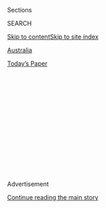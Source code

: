 <div id="app">

<div>

<div>

<div>

<div class="NYTAppHideMasthead css-1q2w90k e1suatyy0">

<div class="section css-ui9rw0 e1suatyy2">

<div class="css-eph4ug er09x8g0">

<div class="css-6n7j50">

</div>

<span class="css-1dv1kvn">Sections</span>

<div class="css-10488qs">

<span class="css-1dv1kvn">SEARCH</span>

</div>

[Skip to content](#site-content)[Skip to site
index](#site-index)

</div>

<div id="masthead-section-label" class="css-1wr3we4 eaxe0e00">

[Australia](https://www.nytimes3xbfgragh.onion/section/world/australia)

</div>

<div class="css-10698na e1huz5gh0">

</div>

</div>

<div id="masthead-bar-one" class="section hasLinks css-15hmgas e1csuq9d3">

<div class="css-uqyvli e1csuq9d0">

</div>

<div class="css-1uqjmks e1csuq9d1">

</div>

<div class="css-9e9ivx">

[](https://myaccount.nytimes3xbfgragh.onion/auth/login?response_type=cookie&client_id=vi)

</div>

<div class="css-1bvtpon e1csuq9d2">

[Today’s
Paper](https://www.nytimes3xbfgragh.onion/section/todayspaper)

</div>

</div>

</div>

</div>

<div data-aria-hidden="false">

<div id="site-content" data-role="main">

<div>

<div class="css-1aor85t" style="opacity:0.000000001;z-index:-1;visibility:hidden">

<div class="css-1hqnpie">

<div class="css-epjblv">

<span class="css-17xtcya">[Australia](/section/world/australia)</span><span class="css-x15j1o">|</span><span class="css-fwqvlz">Australia
Spending Nearly $1 Billion on Cyberdefense as China Tensions
Rise</span>

</div>

<div class="css-k008qs">

<div class="css-1iwv8en">

<span class="css-18z7m18"></span>

<div>

</div>

</div>

<span class="css-1n6z4y">https://nyti.ms/2YJR87n</span>

<div class="css-1705lsu">

<div class="css-4xjgmj">

<div class="css-4skfbu" data-role="toolbar" data-aria-label="Social Media Share buttons, Save button, and Comments Panel with current comment count" data-testid="share-tools">

  - 
  - 
  - 
  - 
    
    <div class="css-6n7j50">
    
    </div>

  - 

</div>

</div>

</div>

</div>

</div>

</div>

<div id="NYT_TOP_BANNER_REGION" class="css-13pd83m">

</div>

<div id="top-wrapper" class="css-1sy8kpn">

<div id="top-slug" class="css-l9onyx">

Advertisement

</div>

[Continue reading the main
story](#after-top)

<div class="ad top-wrapper" style="text-align:center;height:100%;display:block;min-height:250px">

<div id="top" class="place-ad" data-position="top" data-size-key="top">

</div>

</div>

<div id="after-top">

</div>

</div>

<div>

<div id="sponsor-wrapper" class="css-1hyfx7x">

<div id="sponsor-slug" class="css-19vbshk">

Supported by

</div>

[Continue reading the main
story](#after-sponsor)

<div id="sponsor" class="ad sponsor-wrapper" style="text-align:center;height:100%;display:block">

</div>

<div id="after-sponsor">

</div>

</div>

<div class="css-186x18t">

</div>

<div class="css-1vkm6nb ehdk2mb0">

# Australia Spending Nearly $1 Billion on Cyberdefense as China Tensions Rise

</div>

Officials promised to recruit at least 500 cyberspies and build on the
country’s offensive capabilities to take the online battle overseas.

<div class="css-79elbk" data-testid="photoviewer-wrapper">

<div class="css-z3e15g" data-testid="photoviewer-wrapper-hidden">

</div>

<div class="css-1a48zt4 ehw59r15" data-testid="photoviewer-children">

![<span class="css-16f3y1r e13ogyst0" data-aria-hidden="true">Prime
Minister Scott Morrison, seen in May, said that malicious cyberactivity
undermined Australia’s economy and
security.</span><span class="css-cnj6d5 e1z0qqy90" itemprop="copyrightHolder"><span class="css-1ly73wi e1tej78p0">Credit...</span><span><span>Mick
Tsikas/EPA, via
Shutterstock</span></span></span>](https://static01.graylady3jvrrxbe.onion/images/2020/06/30/world/30oz-cyber-1/merlin_172511202_fa9bc323-92eb-46a8-8176-39e51ec38ce8-articleLarge.jpg?quality=75&auto=webp&disable=upscale)

</div>

</div>

<div class="css-18e8msd">

<div class="css-vp77d3 epjyd6m0">

<div class="css-hus3qt ey68jwv0" data-aria-hidden="true">

[![Damien
Cave](https://static01.graylady3jvrrxbe.onion/images/2018/10/08/multimedia/author-damien-cave/author-damien-cave-thumbLarge.png
"Damien Cave")](https://www.nytimes3xbfgragh.onion/by/damien-cave)

</div>

<div class="css-1baulvz">

By [<span class="css-1baulvz last-byline" itemprop="name">Damien
Cave</span>](https://www.nytimes3xbfgragh.onion/by/damien-cave)

</div>

</div>

  - June 30,
    2020

  - 
    
    <div class="css-4xjgmj">
    
    <div class="css-d8bdto" data-role="toolbar" data-aria-label="Social Media Share buttons, Save button, and Comments Panel with current comment count" data-testid="share-tools">
    
      - 
      - 
      - 
      - 
        
        <div class="css-6n7j50">
        
        </div>
    
      - 
    
    </div>
    
    </div>

</div>

</div>

<div class="section meteredContent css-1r7ky0e" name="articleBody" itemprop="articleBody">

<div class="css-1fanzo5 StoryBodyCompanionColumn">

<div class="css-53u6y8">

SYDNEY, Australia — Confronting a surge of cyberattacks attributed to
the Chinese government, Australia moved to bolster its defenses on
Tuesday, promising to recruit at least 500 cyberspies and build on its
ability to take the battle overseas.

The investment of 1.35 billion Australian dollars ($930 million) over
the next decade is the largest the country has ever made in cyberweapons
and defenses.

It follows what Prime Minister Scott Morrison has described as a sharp
increase in the frequency, scale and sophistication of online attacks —
and, more broadly, a [steady deterioration in
relations](https://www.nytimes3xbfgragh.onion/2020/06/26/world/australia/politician-home-raid-china-influence.html)
between Australia and China.

“The federal government’s top priority is protecting our nation’s
economy, national security and sovereignty,” Mr. Morrison said Tuesday.
“Malicious cyberactivity undermines that.”

</div>

</div>

<div class="css-1fanzo5 StoryBodyCompanionColumn">

<div class="css-53u6y8">

The new initiative points to growing frustration in Australia with what
current and former intelligence officials have described as a
relentless, increasingly [aggressive campaign by
China](https://www.nytimes3xbfgragh.onion/2019/05/20/world/australia/australia-china.html)
to spy on, disrupt and threaten the country’s government, vital
infrastructure and most important industries.

The full details of attacks that appear to have come from China are
still mostly hidden — Australian officials remain wary of provoking
Beijing by naming and shaming culprits — but the public record now
includes several examples of elaborate hacking that has less to do with
theft for profit than growing aggression against a rival government.

In January of last year, for example, hackers [found their way into the
computer
systems](https://www.nytimes3xbfgragh.onion/2019/02/07/world/australia/cyberattack-parliament-hack.html)
of the Australian Parliament. A year before that, security experts said
that tools commonly used by Chinese hackers had been deployed in attacks
on [Australia’s Defense
Department](https://www.smh.com.au/world/north-america/tens-of-thousands-of-australian-firms-could-be-affected-by-chinese-hack-top-official-20181221-p50nl0.html)
and [the Australian National
University](https://www.smh.com.au/politics/federal/chinese-hackers-breach-anu-putting-national-security-at-risk-20180706-p4zq0q.html).

Two weeks ago, Australian officials said a wide range of political and
private-sector organizations had come under attack by a “sophisticated
state-based cyberactor” — a reference that most cybersecurity experts
took to mean China.

And there are hints that the tools being deployed are increasingly
ambitious and dangerous.

In one attack earlier this year, hackers used a compromised email
account from the Indonesian Embassy in Australia to send a Word document
to a staff member in the office of the top leader in the state of
Western Australia.

</div>

</div>

<div class="css-1fanzo5 StoryBodyCompanionColumn">

<div class="css-53u6y8">

The attachment contained an invisible cyberattack tool called Aria-body,
which had never been detected before and had alarming new capabilities.
It allowed hackers to remotely take over a computer, to copy, delete or
create files, and to carry out extensive searches of the device.

A cybersecurity company in Israel [later
linked](https://www.nytimes3xbfgragh.onion/2020/05/07/world/asia/china-hacking-military-aria.html)
Aria-body to a group of hackers, called Naikon, that has been traced to
the Chinese military.

Peter Jennings, a former defense and intelligence official who heads the
Australian Strategic Policy Institute, said Beijing had leapfrogged
other countries in its cyberabilities and the frequency of its attacks.

“It’s just reaching unprecedented heights of activity,” he said. “Yes,
it’s true countries do spy on each other; the problem here is the
all-pervasive nature of what China is doing. In many ways, big and
small, there are hints of bullying and coercion.”

The attacks, while constant, have become more troublesome since
Australia angered China by [calling for an international
inquiry](https://www.nytimes3xbfgragh.onion/2020/05/11/world/australia/coronavirus-china-inquiry.html)
into the roots of the coronavirus outbreak. In Beijing, any questioning
of [the official
narrative](https://www.nytimes3xbfgragh.onion/2020/04/08/world/asia/coronavirus-china-narrative.html)
that China defeated the virus as quickly as possible is seen as an
insult.

The rising tensions between the two countries have already affected
trade — with China cutting imports of barley and beef — and neither
country has made a public effort to reconcile. China has also tried to
turn the cyberspying accusations [back on
Australia](https://www.abc.net.au/news/2020-06-29/chinese-state-media-says-australia-is-stepping-up-spy-activities/12402032?utm_source=sfmc&utm_medium=email&utm_content=&utm_campaign=%5bnews_sfmc_newsmail_pm_df_!n1%5d%3a8935&user_id=fd273ea9ec95db56c7d3affcb610d4d0e8fcb4982c0e24bcb107bc2167382d75&WT.tsrc=email&WT.mc_id=Email%7c%5bnews_sfmc_newsmail_pm_df_!n1%5d%7c8935ABCNewsmail_topstories_articlelink),
with its state media claiming that Beijing disrupted an Australian
operation two years ago.

The response on the cyberfront that Australia outlined on Tuesday starts
with personnel. Roughly a third of the funding will go toward hiring
hundreds of cybersecurity experts to study and share information about
the evolution of emerging threats, and to create countermeasures of
their own.

</div>

</div>

<div class="css-1fanzo5 StoryBodyCompanionColumn">

<div class="css-53u6y8">

The Australian Signals Directorate and the Australian Cyber Security
Center will build up their capacity to defend against attacks and their
connections with the companies that run the country’s digital networks.

The defense minister, Senator Linda Reynolds, said in a statement that
the investment aimed to create a rapid-response process that would
“prevent malicious cyberactivity from reaching millions of Australians
by blocking known malicious websites and computer viruses at speed.”

Mr. Jennings said the investment was substantial and needed. He added
that it would most likely be a down payment.

“The need for more investment in cybersecurity, both defense and
offense, will keep growing,” he said. “This won’t be the last
investment, I’m sure.”

</div>

</div>

<div>

</div>

</div>

<div>

</div>

<div>

</div>

<div>

</div>

<div>

<div id="bottom-wrapper" class="css-1ede5it">

<div id="bottom-slug" class="css-l9onyx">

Advertisement

</div>

[Continue reading the main
story](#after-bottom)

<div id="bottom" class="ad bottom-wrapper" style="text-align:center;height:100%;display:block;min-height:90px">

</div>

<div id="after-bottom">

</div>

</div>

</div>

</div>

</div>

## Site Index

<div>

</div>

## Site Information Navigation

  - [© <span>2020</span> <span>The New York Times
    Company</span>](https://help.nytimes3xbfgragh.onion/hc/en-us/articles/115014792127-Copyright-notice)

<!-- end list -->

  - [NYTCo](https://www.nytco.com/)
  - [Contact
    Us](https://help.nytimes3xbfgragh.onion/hc/en-us/articles/115015385887-Contact-Us)
  - [Work with us](https://www.nytco.com/careers/)
  - [Advertise](https://nytmediakit.com/)
  - [T Brand Studio](http://www.tbrandstudio.com/)
  - [Your Ad
    Choices](https://www.nytimes3xbfgragh.onion/privacy/cookie-policy#how-do-i-manage-trackers)
  - [Privacy](https://www.nytimes3xbfgragh.onion/privacy)
  - [Terms of
    Service](https://help.nytimes3xbfgragh.onion/hc/en-us/articles/115014893428-Terms-of-service)
  - [Terms of
    Sale](https://help.nytimes3xbfgragh.onion/hc/en-us/articles/115014893968-Terms-of-sale)
  - [Site
    Map](https://spiderbites.nytimes3xbfgragh.onion)
  - [Help](https://help.nytimes3xbfgragh.onion/hc/en-us)
  - [Subscriptions](https://www.nytimes3xbfgragh.onion/subscription?campaignId=37WXW)

</div>

</div>

</div>

</div>
